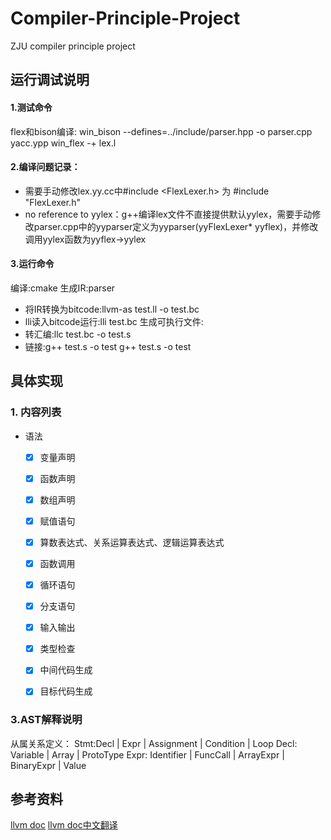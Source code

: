 # Compiler-Principle-Project

ZJU compiler principle project

## 运行调试说明

#### 1.测试命令
flex和bison编译:
win_bison --defines=../include/parser.hpp -o parser.cpp yacc.ypp
win_flex -+ lex.l

#### 2.编译问题记录：
- 需要手动修改lex.yy.cc中#include <FlexLexer.h> 为 #include "FlexLexer.h"
- no reference to yylex：g++编译lex文件不直接提供默认yylex，需要手动修改parser.cpp中的yyparser定义为yyparser(yyFlexLexer* yyflex)，并修改调用yylex函数为yyflex->yylex

#### 3.运行命令
编译:cmake
生成IR:parser <filename>
- 将IR转换为bitcode:llvm-as test.ll -o test.bc
- lli读入bitcode运行:lli test.bc
生成可执行文件:
- 转汇编:llc test.bc -o test.s
- 链接:g++ test.s -o test 
  g++ test.s -o test

## 具体实现
### 1. 内容列表
- 语法
    - [x] 变量声明
    - [x] 函数声明
    - [x] 数组声明
    - [x] 赋值语句
    - [x] 算数表达式、关系运算表达式、逻辑运算表达式
    - [x] 函数调用
    - [x] 循环语句
    - [x] 分支语句
    - [x] 输入输出 
    - [x] 类型检查
    - [x] 中间代码生成
    - [x] 目标代码生成


### 3.AST解释说明

从属关系定义：
Stmt:Decl | Expr | Assignment | Condition | Loop
Decl: Variable | Array | ProtoType
Expr: Identifier | FuncCall | ArrayExpr | BinaryExpr | Value

## 参考资料
[llvm doc](https://llvm-tutorial-cn.readthedocs.io/en/latest/)
[llvm doc中文翻译](https://kaleidoscope-llvm-tutorial-zh-cn.readthedocs.io/zh_CN/latest/chapter-3.html#id9)
